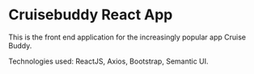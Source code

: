# Cruisebuddy React App

This is the front end application for the increasingly popular app Cruise Buddy. 

Technologies used: ReactJS, Axios, Bootstrap, Semantic UI.
